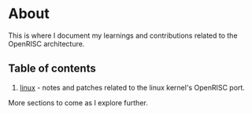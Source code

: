 # About

This is where I document my learnings and contributions related to the OpenRISC architecture.

## Table of contents

1. [linux](https://github.com/valdaarhun/openrisc-notes/tree/main/linux) - notes and patches related to the linux kernel's OpenRISC port.

More sections to come as I explore further.
